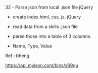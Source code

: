 32 - Parse json from local .json file jQuery

- create index.html, css, js, jQuery

- read data from a skills .json file

- parse those into a table of 3 columns. 

- Name, Type, Value


Ref : bheng 

https://api.myjson.com/bins/s69qu